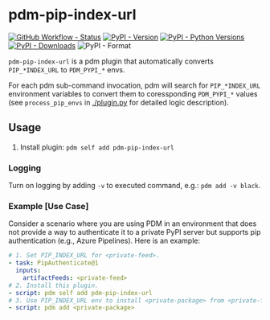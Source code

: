 # pdm-pip-index-url

[![GitHub Workflow - Status](https://img.shields.io/github/actions/workflow/status/theredfoxlee/pdm-pip-index-url/ci.yaml?label=tests)](https://github.com/theredfoxlee/pdm-pip-index-url/actions/workflows/ci.yaml)
[![PyPI - Version](https://img.shields.io/pypi/v/pdm-pip-index-url?color=%2334D058)](https://pypi.org/project/pdm-pip-index-url/)
[![PyPI - Python Versions](https://img.shields.io/badge/python-3.7%20%7C%203.8%20%7C%203.9%20%7C%203.10%20%7C%203.11-blue)](./pyproject.toml)
[![PyPI - Downloads](https://img.shields.io/pypi/dm/pdm-pip-index-url)](https://pypistats.org/packages/pdm-pip-index-url)
![PyPI - Format](https://img.shields.io/pypi/format/pdm-pip-index-url)

`pdm-pip-index-url` is a pdm plugin that automatically converts `PIP_*INDEX_URL` to `PDM_PYPI_*` envs.

For each pdm sub-command invocation, pdm will search for `PIP_*INDEX_URL` environment variables to convert them to coressponding `PDM_PYPI_*` values (see `process_pip_envs` in [./plugin.py](./pdm_pip_index_url/plugin.py) for detailed logic description).

## Usage

1. Install plugin: `pdm self add pdm-pip-index-url`

### Logging

Turn on logging by adding `-v` to executed command, e.g.: `pdm add -v black`.

### Example [Use Case]

Consider a scenario where you are using PDM in an environment that does not provide a way to authenticate it to a private PyPI server but supports pip authentication (e.g., Azure Pipelines). Here is an example:

```yaml
# 1. Set PIP_INDEX_URL for <private-feed>.
- task: PipAuthenticate@1
  inputs:
    artifactFeeds: <private-feed>
# 2. Install this plugin.
- script: pdm self add pdm-pip-index-url
# 3. Use PIP_INDEX_URL env to install <private-package> from <private-feed>.
- script: pdm add <private-package>
```